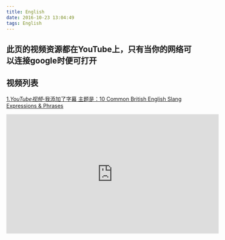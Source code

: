 ```yaml
---
title: English
date: 2016-10-23 13:04:49
tags: English
---
```

## 此页的视频资源都在YouTube上，只有当你的网络可以连接google时便可打开

## 视频列表
<a href="/2016/10/23/English/" target="_blank">1.<i>YouTube视频</i>-我添加了字幕 主题是：10 Common British English Slang Expressions & Phrases</a>
<iframe width="560" height="315" src="https://www.youtube.com/embed/l83_78U67A4" frameborder="0" allowfullscreen></iframe>
